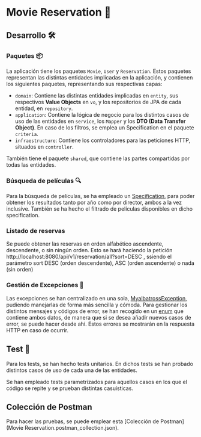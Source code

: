 # Movie Reservation 🎥

## Desarrollo 🛠️
### Paquetes 📦
La aplicación tiene los paquetes ```Movie```, ```User``` y ```Reservation```. Estos paquetes representan las distintas entidades implicadas en la aplicación, y contienen los siguientes paquetes, representando sus respectivas capas:

- ```domain```: Contiene las distintas entidades implicadas en ```entity```, sus respectivos **Value Objects** en ```vo```, y los repositorios de JPA de cada entidad, en ```repository```.
- ```application```: Contiene la lógica de negocio para los distintos casos de uso de las entidades en ```service```, los ```Mapper``` y los **DTO (Data Transfer Object)**. En caso de los filtros, se emplea un Specification en el paquete ```criteria```.
- ```infraestructure```: Contiene los controladores para las peticiones HTTP, situados en ```controller```.

También tiene el paquete ```shared```, que contiene las partes compartidas por todas las entidades.

### Búsqueda de películas 🔍

Para la búsqueda de películas, se ha empleado un [Specification](src/main/java/com/jimg/myalbatross/modules/movie/application/criteria), para poder obtener los resultados tanto por año como por director, ambos a la vez inclusive. También se ha hecho el filtrado
de películas disponibles en dicho specification.

### Listado de reservas

Se puede obtener las reservas en orden alfabético ascendente, descendente, o sin ningún orden. Esto se hará haciendo la petición http://localhost:8080/api/v1/reservation/all?sort=DESC , ssiendo el parámetro sort DESC (orden descendente), ASC (orden ascendente) o 
nada (sin orden)

### Gestión de Excepciones 🚫

Las excepciones se han centralizado en una sola, [MyalbatrossException](src/main/java/com/jimg/myalbatross/shared/domain/exception/MyalbatrossException.java), pudiendo manejarlas de forma más sencilla y cómoda. Para gestionar los distintos 
mensajes y códigos de error, se han recogido en un [enum](src/main/java/com/jimg/myalbatross/shared/domain/exception/MyalbatrossError.java) que contiene ambos datos, de manera que si se desea añadir nuevos casos de error, se puede hacer desde ahí. 
Estos errores se mostrarán en la respuesta HTTP en caso de ocurrir.

## Test 🧪
Para los tests, se han hecho tests unitarios. En dichos tests se han probado distintos casos de uso de cada una de las entidades. 

Se han empleado tests parametrizados para aquellos casos en los que el código se repite y se prueban distintas casuísticas.

## Colección de Postman
Para hacer las pruebas, se puede emplear esta [Colección de Postman](Movie Reservation.postman_collection.json).
